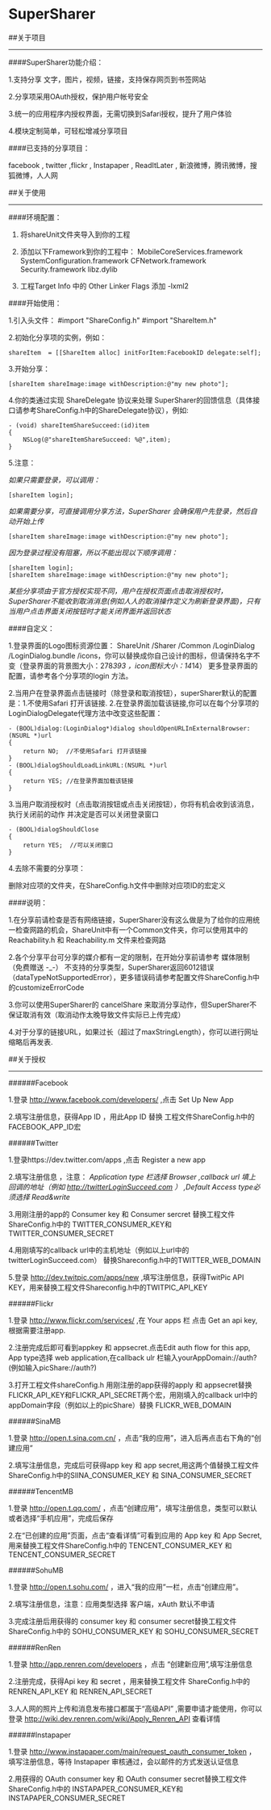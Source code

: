 SuperSharer
===========

##关于项目
*********************************************************************************************************************

####SuperSharer功能介绍：

1.支持分享 文字，图片，视频，链接，支持保存网页到书签网站

2.分享项采用OAuth授权，保护用户帐号安全

3.统一的应用程序内授权界面，无需切换到Safari授权，提升了用户体验

4.模块定制简单，可轻松增减分享项目

####已支持的分享项目：

facebook , twitter ,flickr , Instapaper , ReadItLater , 新浪微博，腾讯微博，搜狐微博，人人网 


##关于使用
*********************************************************************************************************************

####环境配置：

1. 将shareUnit文件夹导入到你的工程

2. 添加以下Framework到你的工程中：
MobileCoreServices.framework
SystemConfiguration.framework
CFNetwork.framework
Security.framework
libz.dylib
							
3. 工程Target Info 中的 Other Linker Flags 添加 -lxml2
						
####开始使用：

1.引入头文件：
\#import "ShareConfig.h"
\#import "ShareItem.h"

2.初始化分享项的实例，例如：

	shareItem  = [[ShareItem alloc] initForItem:FacebookID delegate:self];

3.开始分享：

	[shareItem shareImage:image withDescription:@"my new photo"];

4.你的类通过实现 ShareDelegate 协议来处理 SuperSharer的回馈信息（具体接口请参考ShareConfig.h中的ShareDelegate协议），例如:

	- (void) shareItemShareSucceed:(id)item
	{
		NSLog(@"shareItemShareSucceed: %@",item);
	}

5.注意：

*如果只需要登录，可以调用：*

	[shareItem login];

*如果需要分享，可直接调用分享方法，SuperSharer 会确保用户先登录，然后自动开始上传*

	[shareItem shareImage:image withDescription:@"my new photo"];

*因为登录过程没有阻塞，所以不能出现以下顺序调用：*

	[shareItem login];
	[shareItem shareImage:image withDescription:@"my new photo"];

*某些分享项由于官方授权实现不同，用户在授权页面点击取消授权时，SuperSharer不能收到取消消息(例如人人的取消操作定义为刷新登录界面)，只有当用户点击界面关闭按钮时才能关闭界面并返回状态*


####自定义：

1.登录界面的Logo图标资源位置： ShareUnit /Sharer /Common /LoginDialog /LoginDialog.bundle /icons，你可以替换成你自己设计的图标，但请保持名字不变（登录界面的背景图大小：278*393 ，icon图标大小：14*14） 更多登录界面的配置，请参考各个分享项的login 方法。

2.当用户在登录界面点击链接时（除登录和取消按钮），superSharer默认的配置是：1.不使用Safari 打开该链接. 2.在登录界面加载该链接,你可以在每个分享项的LoginDialogDelegate代理方法中改变这些配置：

	- (BOOL)dialog:(LoginDialog*)dialog shouldOpenURLInExternalBrowser:(NSURL *)url
	{
		return NO;  //不使用Safari 打开该链接
	}
	- (BOOL)dialogShouldLoadLinkURL:(NSURL *)url
	{
		return YES; //在登录界面加载该链接
	}

3.当用户取消授权时（点击取消按钮或点击关闭按钮），你将有机会收到该消息，执行关闭前的动作 并决定是否可以关闭登录窗口

	- (BOOL)dialogShouldClose
	{
		return YES;  //可以关闭窗口
	}

4.去除不需要的分享项：

删除对应项的文件夹，在ShareConfig.h文件中删除对应项ID的宏定义

####说明：

1.在分享前请检查是否有网络链接，SuperSharer没有这么做是为了给你的应用统一检查网路的机会，ShareUnit中有一个Common文件夹，你可以使用其中的Reachability.h 和 Reachability.m 文件来检查网路


2.各个分享平台可分享的媒介都有一定的限制，在开始分享前请参考 媒体限制（免费赠送 -_-）
不支持的分享类型，SuperSharer返回6012错误（dataTypeNotSupportedError），更多错误码请参考配置文件ShareConfig.h中的customizeErrorCode

3.你可以使用SuperSharer的 cancelShare 来取消分享动作，但SuperSharer不保证取消有效（取消动作太晚导致文件实际已上传完成）

4.对于分享的链接URL，如果过长（超过了maxStringLength），你可以进行网址缩略后再发表.


##关于授权
********************************************************************************************************************

######Facebook 

1.登录 http://www.facebook.com/developers/  ,点击  Set Up New App

2.填写注册信息，获得App ID ，用此App ID 替换 工程文件ShareConfig.h中的FACEBOOK_APP_ID宏



######Twitter

1.登录https://dev.twitter.com/apps ,点击 Register a new app

2.填写注册信息 ，注意：
*Application type 栏选择 Browser ,callback url 填上回调的地址（例如 http://twitterLoginSucceed.com ） ,Default Access type必须选择 Read&write*

3.用刚注册的app的 Consumer key 和 Consumer sercret 替换工程文件ShareConfig.h中的 TWITTER_CONSUMER_KEY和TWITTER_CONSUMER_SECRET

4.用刚填写的callback url中的主机地址（例如以上url中的twitterLoginSucceed.com）  替换Shareconfig.h中的TWITTER_WEB_DOMAIN

5.登录 http://dev.twitpic.com/apps/new ,填写注册信息，获得TwitPic API KEY，用来替换工程文件Shareconfig.h中的TWITPIC_API_KEY



######Flickr 

1.登录 http://www.flickr.com/services/ ,在 Your apps 栏 点击 Get an api key,根据需要注册app.

2.注册完成后即可看到appkey 和 appsecret.点击Edit auth flow for this app, App type选择 web application,在callback ulr 栏输入yourAppDomain://auth? (例如输入picShare://auth?) 

3.打开工程文件shareConfig.h
用刚注册的app获得的apply 和 appsecret替换FLICKR_API_KEY和FLICKR_API_SECRET两个宏，用刚填入的callback url中的appDomain字段（例如以上的picShare）替换 FLICKR_WEB_DOMAIN



######SinaMB

1.登录 http://open.t.sina.com.cn/ ，点击“我的应用”，进入后再点击右下角的“创建应用”

2.填写注册信息，完成后可获得app key  和 app secret,用这两个值替换工程文件ShareConfig.h中的SIINA_CONSUMER_KEY 和 SINA_CONSUMER_SECRET



######TencentMB

1.登录 http://open.t.qq.com/ ，点击“创建应用”，填写注册信息，类型可以默认或者选择“手机应用”，完成后保存

2.在“已创建的应用”页面，点击“查看详情”可看到应用的 App key 和 App Secret,用来替换工程文件ShareConfig.h中的 TENCENT_CONSUMER_KEY 和 TENCENT_CONSUMER_SECRET



######SohuMB

1.登录 http://open.t.sohu.com/ ，进入“我的应用”一栏，点击“创建应用”。

2.填写注册信息，注意：应用类型选择 客户端，xAuth 默认不申请

3.完成注册后用获得的 consumer key 和 consumer secret替换工程文件 ShareConfig.h中的 SOHU_CONSUMER_KEY 和 SOHU_CONSUMER_SECRET



######RenRen

1.登录 http://app.renren.com/developers ，点击 “创建新应用”,填写注册信息

2.注册完成，获得Api key 和 secret ，用来替换工程文件 ShareConfig.h中的 RENREN_API_KEY 和 RENREN_API_SECRET

3.人人网的照片上传和消息发布接口都属于“高级API” ,需要申请才能使用，你可以登录 http://wiki.dev.renren.com/wiki/Apply_Renren_API 查看详情


######Instapaper

1.登录 http://www.instapaper.com/main/request_oauth_consumer_token ，填写注册信息，等待 Instapaper 审核通过，会以邮件的方式发送认证信息

2.用获得的 OAuth consumer key 和 OAuth consumer secret替换工程文件 ShareConfig.h中的 INSTAPAPER_CONSUMER_KEY和 INSTAPAPER_CONSUMER_SECRET



